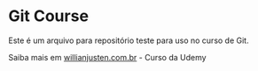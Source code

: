 # Git Course

Este é um arquivo para repositório teste para uso no curso de Git.

Saiba mais em [willianjusten.com.br](http://willianjusten.com.br) - Curso da Udemy
